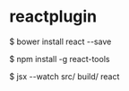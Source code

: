 # reactplugin

$ bower install react --save


$ npm install -g react-tools

$ jsx --watch src/ build/
react
